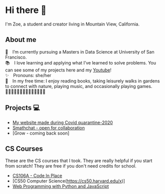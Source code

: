 # Hi there 👋

I'm Zoe, a student and creator living in Mountain View, California.

## About me

🌱&emsp;I’m currently pursuing a Masters in Data Science at University of San Francisco.<br>
📚&emsp;I love learning and applying what I’ve learned to solve problems. You can see some of my projects here and my [Youtube](https://www.youtube.com/channel/UCiT66aj2Zh_GOyhYuud0Iog)!<br>
✨&emsp;Pronouns: she/her<br>
🎈&emsp;In my free time: I enjoy reading books, taking leisurely walks in gardens to connect with nature, playing music, and occasionally playing games.<br>
🌻🌻🌻🌻🌻🌻🌻🌻🌻🌻🌻🌻🌻🌻

## Projects 💻

* [My website made during Covid quarantine-2020](https://zoelesv.github.io/sayhi/)
* [Smathchat - open for collaboration](https://www.youtube.com/watch?v=Z5xwn1h-rE8)
* [Grow - coming back soon]

## CS Courses

These are the CS courses that I took. They are really helpful if you start from scratch! They are free if you don't need credits for school.
* [CS106A - Code In Place](https://codeinplace.stanford.edu)
* [CS50 Computer Science(https://cs50.harvard.edu/x)]
* [Web Programming with Python and JavaScript](https://cs50.harvard.edu/web)




